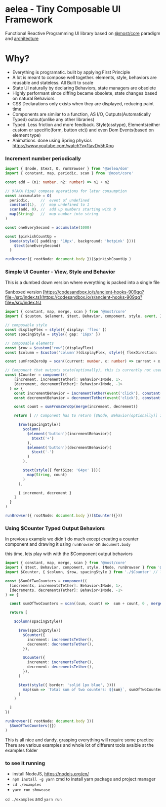 # aelea - Tiny Composable UI Framework

Functional Reactive Programming UI library based on [@most/core](https://github.com/mostjs/core) paradigm and [architecture](https://github.com/cujojs/most/wiki/Architecture)

# Why?

- Everything is programatic. bulit by applying First Principle
- A lot is meant to compose well together. elements, style, behaviors are reusable and stateless. All Built to scale
- State UI naturally by declaring Behaviors, state managers are obsolete
- Highly performant since diffing became obsolete, state changes based on natural Behaviors
- CSS Declarations only exists when they are displayed, reducing paint time
- Components are similar to a function, AS I/O, Outputs(Automatically Typed) outout(unlike any other libraries)
- Typed. Less friction and more feedback. Style(csstype), Elements(either custom or specific(form, button etc)) and even Dom Events(based on element type)
- Animations. done using Spring physics <https://www.youtube.com/watch?v=1tavDv5hXpo>

### Increment number periodically

```typescript
import { $node, $text, O, runBrowser } from '@aelea/dom'
import { constant, map, periodic, scan } from '@most/core'

const add = (n1: number, n2: number) => n1 + n2

// O(AKA Pipe) compose operations for later consumption
const accumulate = O(
  periodic,     //  event of undefined
  constant(1),  //  map undefined to 1
  scan(add, 0), //  add up numbers starting with 0
  map(String)   //  map number into string
)

const oneEverySecond = accumulate(1000)

const $pinkishCountUp =
  $node(style({ padding: '10px', background: 'hotpink' }))(
    $text(oneEverySecond)
  )

runBrowser({ rootNode: document.body })($pinkishCountUp )
```

### Simple UI Counter - View, Style and Behavior

This is a dumbed down version where everything is packed into a single file

Sanboxed version [https://codesandbox.io/s/ancient-hooks-909qq?file=/src/index.ts](https://codesandbox.io/s/ancient-hooks-909qq?file=/src/index.ts)

```typescript
import { constant, map, merge, scan } from '@most/core'
import { $custom, $element, $text, Behavior, component, style, event, INode, runBrowser } from '@aelea/dom'

// composable style
const displayFlex = style({ display: 'flex' })
const spacingStyle = style({ gap: '16px' })

// composable elements
const $row = $custom('row')(displayFlex)
const $column = $custom('column')(displayFlex, style({ flexDirection: 'column' }))

const sumFromZeroOp = scan((current: number, x: number) => current + x, 0)

// Component that outputs state(optionally), this is currently not used anywhere, see next example to see it being consumed
const $Counter = component((
    [increment, incrementTether]: Behavior<INode, 1>,
    [decrement, decrementTether]: Behavior<INode, -1>
  ) => {
    const incrementBehavior = incrementTether(event('click'), constant(1))
    const decrementBehavior = decrementTether(event('click'), constant(-1))

    const count = sumFromZeroOp(merge(increment, decrement))

    return [ // Component has to return [$Node, Behavior(optionally)] in the next example we will use these outputted behaviors

      $row(spacingStyle)(
        $column(
          $element('button')(incrementBehavior)(
            $text('+')
          ),
          $element('button')(decrementBehavior)(
            $text('-')
          )
        ),

        $text(style({ fontSize: '64px' }))(
          map(String, count)
        )
      ),

      { increment, decrement }
    ]
  }
)

runBrowser({ rootNode: document.body })($Counter({}))


```

### Using $Counter Typed Output Behaviors

In previous example we didn't do much except creating a counter component and drawing it using `runBrowser` on `document.body`

this time, lets play with with the $Component output behaviors

```typescript
import { constant, map, merge, scan } from '@most/core'
import { $text, Behavior, component, style, INode, runBrowser } from '@aelea/dom'
import $Counter, { $column, $row, spacingStyle } from './$Counter' // lets assume we default export $Counter and a few reusable $node's and style instead

const $SumOfTwoCounters = component((
  [increments, incrementsTether]: Behavior<INode, 1>,
  [decrements, decrementsTether]: Behavior<INode, -1>
) => {

  const sumOfTwoCounters = scan((sum, count) =>  sum + count, 0 , merge(increments, decrements))

  return [

    $column(spacingStyle)(

      $row(spacingStyle)(
        $Counter({
          increment: incrementsTether(),
          decrement: decrementsTether(),
        }),

        $Counter({
          increment: incrementsTether(),
          decrement: decrementsTether(),
        }),
      )

      $text(style({ border: 'solid 1px blue', }))(
        map(sum => `Total sum of two counters: ${sum}`, sumOfTwoCounters)
      )
    )

  ]
})

runBrowser({ rootNode: document.body })(
  $SumOfTwoCounters({})
)

```

This is all nice and dandy, grasping everything will require some practice
There are various examples and whole lot of different tools avaible at the examples folder

### to see it running

- install NodeJS, <https://nodejs.org/en/>
- `npm install -g yarn` cmd to install yarn package and project manager
- `cd ./examples`
- `yarn run showcase`

`cd ./examples` and `yarn run`
